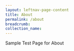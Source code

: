 ```yaml
---
layout: leftnav-page-content
title: About
permalink: /about
breadcrumb: 
collection_name:
---
```


Sample Test Page for About
